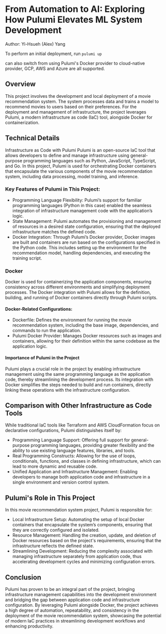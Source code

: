 # From Automation to AI: Exploring How Pulumi Elevates ML System Development

Author: Yi-Hsueh (Alex) Yang


To perform an initial deployment, run `pulumi up`

can also switch from using Pulumi's Docker provider to cloud-native provider, GCP, AWS and Azure are all supported.

## Overview
This project involves the development and local deployment of a movie recommendation system. The system processes data and trains a model to recommend movies to users based on their preferences. For the deployment and management of infrastructure, the project leverages Pulumi, a modern infrastructure as code (IaC) tool, alongside Docker for containerization.

## Technical Details
Infrastructure as Code with Pulumi
Pulumi is an open-source IaC tool that allows developers to define and manage infrastructure using general-purpose programming languages such as Python, JavaScript, TypeScript, and Go. In this project, Pulumi is used for orchestrating Docker containers that encapsulate the various components of the movie recommendation system, including data processing, model training, and inference.

### Key Features of Pulumi in This Project:
- Programming Language Flexibility: Pulumi’s support for familiar programming languages (Python in this case) enabled the seamless integration of infrastructure management code with the application’s logic.
- State Management: Pulumi automates the provisioning and management of resources in a desired state configuration, ensuring that the deployed infrastructure matches the defined code.
- Docker Integration: Through Pulumi’s Docker provider, Docker images are built and containers are run based on the configurations specified in the Python code. This includes setting up the environment for the recommendation model, handling dependencies, and executing the training script.

### Docker
Docker is used for containerizing the application components, ensuring consistency across different environments and simplifying deployment processes. The Docker integration with Pulumi allows for the definition, building, and running of Docker containers directly through Pulumi scripts.

#### Docker-Related Configurations:
- Dockerfile: Defines the environment for running the movie recommendation system, including the base image, dependencies, and commands to run the application.
- Pulumi Docker Provider: Manages Docker resources such as images and containers, allowing for their definition within the same codebase as the application logic.

#### Importance of Pulumi in the Project
Pulumi plays a crucial role in the project by enabling infrastructure management using the same programming language as the application code, thereby streamlining the development process. Its integration with Docker simplifies the steps needed to build and run containers, directly linking these operations with the infrastructure configuration.

## Comparison with Other Infrastructure as Code Tools
While traditional IaC tools like Terraform and AWS CloudFormation focus on declarative configurations, Pulumi distinguishes itself by:

- Programming Language Support: Offering full support for general-purpose programming languages, providing greater flexibility and the ability to use existing language features, libraries, and tools.
- Real Programming Constructs: Allowing for the use of loops, conditionals, functions, and classes in defining infrastructure, which can lead to more dynamic and reusable code.
- Unified Application and Infrastructure Management: Enabling developers to manage both application code and infrastructure in a single environment and version control system.

## Pulumi's Role in This Project
In this movie recommendation system project, Pulumi is responsible for:

- Local Infrastructure Setup: Automating the setup of local Docker containers that encapsulate the system’s components, ensuring that they are correctly configured and isolated.
- Resource Management: Handling the creation, update, and deletion of Docker resources based on the project's requirements, ensuring that the infrastructure reflects the defined state.
- Streamlining Development: Reducing the complexity associated with managing infrastructure separately from application code, thus accelerating development cycles and minimizing configuration errors.

## Conclusion
Pulumi has proven to be an integral part of the project, bringing infrastructure management capabilities into the development environment and bridging the gap between application code and infrastructure configuration. By leveraging Pulumi alongside Docker, the project achieves a high degree of automation, repeatability, and consistency in the deployment of the movie recommendation system, showcasing the potential of modern IaC practices in streamlining development workflows and enhancing productivity.